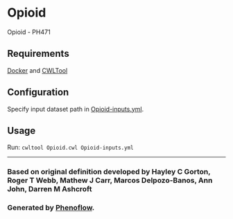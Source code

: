# Opioid

Opioid - PH471

## Requirements

[Docker](https://docs.docker.com/install/) and [CWLTool](https://github.com/common-workflow-language/cwltool#install)

## Configuration

Specify input dataset path in [Opioid-inputs.yml](Opioid-inputs.yml).

## Usage

Run: `cwltool Opioid.cwl Opioid-inputs.yml`

***

### Based on original definition developed by Hayley C Gorton, Roger T Webb, Mathew J Carr, Marcos Delpozo-Banos, Ann John, Darren M Ashcroft
### Generated by [Phenoflow](https://kclhi.org/phenoflow).
